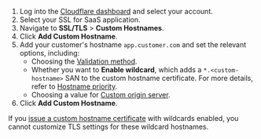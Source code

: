 ---
---

1.  Log into the [Cloudflare dashboard](https://dash.cloudflare.com) and select your account.
2.  Select your SSL for SaaS application.
3.  Navigate to **SSL/TLS** > **Custom Hostnames**.
4.  Click **Add Custom Hostname**.
5.  Add your customer's hostname `app.customer.com` and set the relevant options, including:
    *   Choosing the [Validation method](/ssl-for-saas/common-tasks/certificate-validation-methods).
    *   Whether you want to **Enable wildcard**, which adds a `*.<custom-hostname>` SAN to the custom hostname certificate. For more details, refer to [Hostname priority](/ssl-tls/certificate-and-hostname-priority#hostname-priority).
    *   Choosing a value for [Custom origin server](/ssl-for-saas/hostname-specific-behavior/custom-origin).
6.  Click **Add Custom Hostname**.

<Aside type="warning">

If you [issue a custom hostname certificate](/ssl-for-saas/common-tasks/issuing-certificates) with wildcards enabled, you cannot customize TLS settings for these wildcard hostnames.

</Aside>
